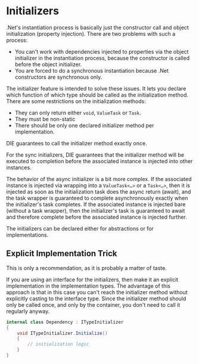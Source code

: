 # Initializers

.Net's instantiation process is basically just the constructor call and object initialization (property injection). There are two problems with such a process:

- You can't work with dependencies injected to properties via the object initializer in the instantiation process, because the constructor is called before the object initializer.
- You are forced to do a synchronous instantiation because .Net constructors are synchronous only.

The initializer feature is intended to solve these issues. It lets you declare which function of which type should be called as the initialization method. There are some restrictions on the initialization methods:

- They can only return either `void`, `ValueTask` or `Task`.
- They must be non-static
- There should be only one declared initializer method per implementation.

DIE guarantees to call the initializer method exactly once.

For the sync initializers, DIE guarantees that the initializer method will be executed to completion before the associated instance is injected into other instances.

The behavior of the async initializer is a bit more complex. If the associated instance is injected via wrapping into a `ValueTask<…>` or a `Task<…>`, then it is injected as soon as the initialization task does the async return (await), and the task wrapper is guaranteed to complete asynchronously exactly when the initializer's task completes. If the associated instance is injected bare (without a task wrapper), then the initializer's task is guaranteed to await and therefore complete before the associated instance is injected further.

The initializers can be declared either for abstractions or for implementations.

## Explicit Implementation Trick

This is only a recommendation, as it is probably a matter of taste.

If you are using an interface for the initializers, then make it an explicit implementation in the implementation types. The advantage of this approach is that in this case you can't reach the initializer method without explicitly casting to the interface type. Since the initializer method should only be called once, and only by the container, you don't need to call it regularly anyway.

```csharp
internal class Dependency : ITypeInitializer
{
    void ITypeInitializer.Initialize()
    {
        // initialization logic
    }
}
```